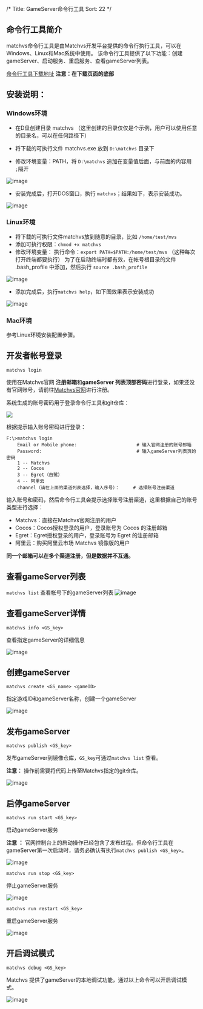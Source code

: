 /*
Title: GameServer命令行工具
Sort: 22
*/

## 命令行工具简介
matchvs命令行工具是由Matchvs开发平台提供的命令行执行工具，可以在Windows、Linux和Mac系统中使用。
该命令行工具提供了以下功能：创建gameServer、启动服务、重启服务、查看gameServer列表。

[命令行工具下载地址](http://www.matchvs.com/serviceDownload)    **注意：在下载页面的底部**



## 安装说明：
### Windows环境
- 在D盘创建目录 matchvs （这里创建的目录仅仅是个示例，用户可以使用任意的目录名，可以在任何路径下）  

- 将下载的可执行文件 matchvs.exe 放到 `D:\matchvs` 目录下
- 修改环境变量：PATH，将 `D:\matchvs` 追加在变量值后面，与前面的内容用 ` ;`隔开    

![image](http://imgs.matchvs.com/static/mvs1.png)

- 安装完成后，打开DOS窗口，执行 `matchvs`；结果如下，表示安装成功。    

![image](http://imgs.matchvs.com/static/mvs02.png)

### Linux环境  
- 将下载的可执行文件matchvs放到随意的目录，比如 `/home/test/mvs`
- 添加可执行权限：`chmod +x matchvs`
- 修改环境变量：
  执行命令：`export PATH=$PATH:/home/test/mvs` （这种每次打开终端都要执行）
  为了在启动终端时都有效，在帐号根目录的文件 .bash_profile 中添加，然后执行 `source .bash_profile`    

![image](http://imgs.matchvs.com/static/mvs3.png)

- 添加完成后，执行`matchvs help`，如下图效果表示安装成功    

![image](http://imgs.matchvs.com/static/gs_linuxhelp.png)

### Mac环境

参考Linux环境安装配置步骤。



## 开发者帐号登录
`matchvs login`  

使用在Matchvs官网 **注册邮箱**和**gameServer 列表顶部密码**进行登录，如果还没有官网账号，请前往[Matchvs官网](http://www.matchvs.com/vsRegister)进行注册。

系统生成的账号密码用于登录命令行工具和git仓库：

![](http://imgs.matchvs.com//static/Doc-img/new-start/gameServerimg/gsCLI1.png)

根据提示输入账号密码进行登录：

```shell
F:\>matchvs login
	Email or Mobile phone: 						# 输入官网注册的账号邮箱
	Password: 									# 输入gameServer列表页的密码
	1 -- Matchvs
	2 -- Cocos
	3 -- Egret（白鹭）
	4 -- 阿里云
	channel（请在上面的渠道列表选择，输入序号）： 	   # 选择账号注册渠道
```

输入账号和密码，然后命令行工具会提示选择账号注册渠道，这里根据自己的账号类型进行选择：

* Matchvs：直接在Matchvs官网注册的用户
* Cocos：Cocos授权登录的用户，登录账号为 Cocos 的注册邮箱
* Egret：Egret授权登录的用户，登录账号为 Egret 的注册邮箱
* 阿里云：购买阿里云市场 Matchvs 镜像版的用户

**同一个邮箱可以在多个渠道注册，但是数据并不互通。**



## 查看gameServer列表
`matchvs list` 
查看帐号下的gameServer列表 
![image](http://imgs.matchvs.com/static/gs_list.png)



## 查看gameServer详情

`matchvs info <GS_key>` 

查看指定gameServer的详细信息

![image](http://imgs.matchvs.com/static/gs_info.png)



## 创建gameServer

`matchvs create <GS_name> <gameID>`

指定游戏ID和gameServer名称，创建一个gameServer

![image](http://imgs.matchvs.com/static/gs_create.png)

## 发布gameServer

`matchvs publish <GS_key>`

发布gameServer到镜像仓库，`GS_key`可通过`matchvs list` 查看。

**注意：** 操作前需要将代码上传至Matchvs指定的git仓库。

![image](http://imgs.matchvs.com/static/gs_publishCLI.png)



## 启停gameServer

`matchvs run start <GS_key>`

启动gameServer服务

**注意 ：** 官网控制台上的启动操作已经包含了发布过程。但命令行工具在gameServer第一次启动时，请务必确认有执行`matchvs publish <GS_key>`。

![image](http://imgs.matchvs.com/static/gs_start.png)



`matchvs run stop <GS_key>`

停止gameServer服务

![image](http://imgs.matchvs.com/static/gs_stop.png)



`matchvs run restart <GS_key>`

重启gameServer服务

![image](http://imgs.matchvs.com/static/gs_restartCLI.png)



## 开启调试模式

`matchvs debug <GS_key>`

Matchvs 提供了gameServer的本地调试功能，通过以上命令可以开启调试模式。

![image](http://imgs.matchvs.com/static/gs_debug.png)